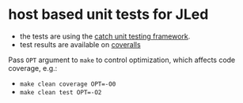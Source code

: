 # host based unit tests for JLed

* the tests are using the [catch unit testing framework](https://github.com/catchorg/Catch2).
* test results are available on [coveralls](https://coveralls.io/github/jandelgado/jled)

Pass `OPT` argument to `make` to control optimization, which affects code
coverage, e.g.:
* `make clean coverage OPT=-O0`
* `make clean test OPT=-O2` 
